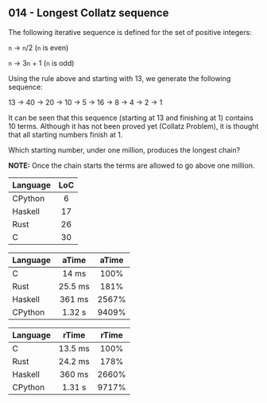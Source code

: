 014 - Longest Collatz sequence
------------------------------

The following iterative sequence is defined for the set of positive integers:

`n` -> `n`/2 (`n` is even)

`n` -> 3`n` + 1 (`n` is odd)

Using the rule above and starting with 13, we generate the following sequence:

13 -> 40 -> 20 -> 10 -> 5 -> 16 -> 8 -> 4 -> 2 -> 1

It can be seen that this sequence (starting at 13 and finishing at 1) contains
10 terms. Although it has not been proved yet (Collatz Problem), it is thought
that all starting numbers finish at 1.

Which starting number, under one million, produces the longest chain?

**NOTE:** Once the chain starts the terms are allowed to go above one million.

Language | LoC
--- | :---:
CPython | 6
Haskell | 17
Rust | 26
C | 30

Language | aTime | aTime
--- | :---: | :---:
C |   14 ms | 100%
Rust | 25.5 ms | 181%
Haskell |  361 ms | 2567%
CPython | 1.32 s | 9409%

Language | rTime | rTime
--- | :---: | :---:
C | 13.5 ms | 100%
Rust | 24.2 ms | 178%
Haskell |  360 ms | 2660%
CPython | 1.31 s | 9717%
